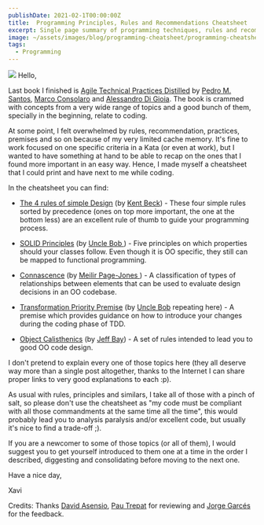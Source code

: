 ```yaml
---
publishDate: 2021-02-1T00:00:00Z
title:  Programming Principles, Rules and Recommendations Cheatsheet
excerpt: Single page summary of programming techniques, rules and recommendations from various sources
image: ~/assets/images/blog/programming-cheatsheet/programming-cheatsheet.jpg
tags:
  - Programming  
---
```


<img src="/assets/blog/programming-cheatsheet/programming-cheatsheet.jpg"/>
Hello,

Last book I finished is <a href="https://www.oreilly.com/library/view/agile-technical-practices/9781838980849/">Agile Technical Practices Distilled</a> by <a href="https://twitter.com/pedromsantos">Pedro M. Santos</a>, <a href="https://twitter.com/consolondon">Marco Consolaro</a> and <a href="https://www.linkedin.com/in/alessandro-di-gioia/">Alessandro Di Gioia</a>. The book is crammed with concepts from a very wide range of topics and a good bunch of them, specially in the beginning, relate to coding. 

At some point, I felt overwhelmed by rules, recommendation, practices, premises and so on because of my very limited cache memory. It's fine to work focused on one specific criteria in a Kata (or even at work), but I wanted to have something at hand to be able to recap on the ones that I found more important in an easy way. Hence, I made myself a cheatsheet that I could print and have next to me while coding.

In the cheatsheet you can find:
* <a href="https://martinfowler.com/bliki/BeckDesignRules.html"> The 4 rules of simple Design</a> (by <a href="https://twitter.com/kentbeck">Kent Beck</a>) - These four simple rules sorted by precedence (ones on top more important, the one at the bottom less) are an excellent rule of thumb to guide your programming process. 

* <a href="https://en.wikipedia.org/wiki/SOLID"> SOLID Principles</a> (by <a href="https://twitter.com/unclebobmartin">Uncle Bob </a>) - Five principles on which properties should your classes follow. Even though it is OO specific, they still can be mapped to functional programming. 

* <a href="https://codesai.com/2017/01/about-connascence"> Connascence</a> (by <a href="https://www.linkedin.com/in/meilir-page-jones-a55132/">Meilir Page-Jones </a>) - A classification of types of relationships between elements that can be used to evaluate design decisions in an OO codebase.

* <a href="https://blog.cleancoder.com/uncle-bob/2013/05/27/TheTransformationPriorityPremise.html"> Transformation Priority Premise</a> (by <a href="https://twitter.com/unclebobmartin">Uncle Bob</a> repeating here) - A premise which provides guidance on how to introduce your changes during the coding phase of TDD.

* <a href="https://williamdurand.fr/2013/06/03/object-calisthenics/"> Object Calisthenics</a> (by <a href="https://www.linkedin.com/in/jeff-bay-7411b6/">Jeff Bay</a>) - A set of rules intended to lead you to good OO code design.


 I don't pretend to explain every one of those topics here (they all deserve way more than a single post altogether, thanks to the Internet I can share proper links to very good explanations to each :p). 
 
 As usual with rules, principles and similars, I take all of those with a pinch of salt, so please don't use the cheatsheet as "my code must be compliant with all those commandments at the same time all the time", this would probably lead you to analysis paralysis and/or excellent code, but usually it's nice to find a trade-off ;).
 
 If you are a newcomer to some of those topics (or all of them), I would suggest you to get yourself introduced to them one at a time in the order I described, diggesting and consolidating before moving to the next one.

Have a nice day,

Xavi


Credits: Thanks <a href="https://twitter.com/d_asensio">David Asensio</a>, <a href="https://trepix.io/">Pau Trepat</a> for reviewing and <a href="https://www.linkedin.com/in/jorge-garces/">Jorge Garcés</a> for the feedback.
